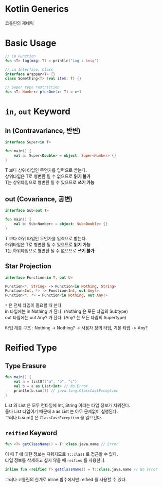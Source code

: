# Kotlin Generics
코틀린의 제네릭

# Basic Usage
```kotlin
// in Function
fun <T> log(msg: T) = println("Log : $msg")

// in Interface, Class
interface Wrapper<T> {}
class Something<T> (val item: T) {}

// Super type restriction
fun <T: Number> plusOne(x: T) = x+1
```

# `in`, `out` Keyword
## in (Contravariance, 반변)
```kotlin
interface Super<in T>

fun main() {
    val a: Super<Double> = object: Super<Number> {}
}
```
T 보다 상위 타입인 무언가를 입력으로 받는다. <br>
상위타입은 T로 형변환 될 수 없으므로 **읽기 불가** <br>
T는 상위타입으로 형변환 될 수 있으므로 **쓰기 가능** <br>

## out (Covariance, 공변)
```kotlin
interface Sub<out T>

fun main() {
    val b: Sub<Number> = object: Sub<Double> {}
}
```
T 보다 하위 타입인 무언가를 입력으로 받는다. <br>
하위타입은 T로 형변환 될 수 있으므로 **읽기 가능** <br>
T는 하위타입으로 형변환 될 수 없으므로 **쓰기 불가** <br>

## Star Projection
```kotlin
interface Function<in T, out U>

Function<*, String> -> Function<in Nothing, String>
Function<Int, *> -> Function<Int, out Any?>
Function<*, *> = Function<in Nothing, out Any?>
```

`*` 은 전체 타입이 필요할 때 쓴다. <br>
in 타입에는 in Nothing 가 된다. (Nothing 은 모든 타입의 Subtype) <br>
out 타입에는 out Any? 가 된다. (Any? 는 모든 타입의 Supertype) <br>

타입 계층 구조 : Nothing -> Nothing? -> 사용자 정의 타입, 기본 타입 -> Any?

# Reified Type
## Type Erasure
```kotlin
fun main() {
    val a = listOf("a", "b", "c")
    val b = a as List<Int> // No Error
    println(b.sum()) // java.lang.ClassCastException
}
```
List<Int> 와 List<String> 은 모두 런타임에 Int, String 이라는 타입 정보가 지워진다. <br>
둘다 List 타입이기 때문에 a as List<Int> 는 아무 문제없이 실행된다. <br>
그러나 b.sum() 은 `ClassCastException` 을 일으킨다.

## `reified` Keyword
```kotlin
fun <T> getClassName() = T::class.java.name // Error
```
이 때 T 에 대한 정보는 지워지므로 `T::class` 로 접근할 수 없다. <br>
타입 정보를 삭제하고 싶지 않을 때 `reified` 를 사용한다. <br>
  
```kotlin
inline fun <reified T> getClassName() = T::class.java.name // No Error
```
그러나 코틀린의 한계로 inline 함수에서만 reified 를 사용할 수 있다.
